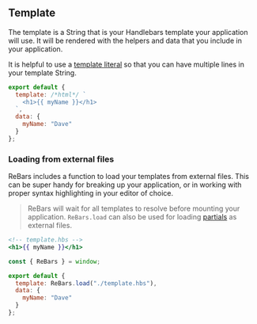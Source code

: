 ## Template

The template is a String that is your Handlebars template your application will use. It will be rendered with the helpers and data that you include in your application.

It is helpful to use a [template literal](https://developer.mozilla.org/en-US/docs/Web/JavaScript/Reference/Template_literals) so that you can have multiple lines in your template String.

```javascript
export default {
  template: /*html*/ `
    <h1>{{ myName }}</h1>
  `,
  data: {
    myName: "Dave"
  }
};
```

### Loading from external files

ReBars includes a function to load your templates from external files. This can be super handy for breaking up your application, or in working with proper syntax highlighting in your editor of choice.

> ReBars will wait for all templates to resolve before mounting your application. `ReBars.load` can also be used for loading [partials](#partials) as external files.

```handlebars
<!-- template.hbs -->
<h1>{{ myName }}</h1>
```

```javascript
const { ReBars } = window;

export default {
  template: ReBars.load("./template.hbs"),
  data: {
    myName: "Dave"
  }
};
```
